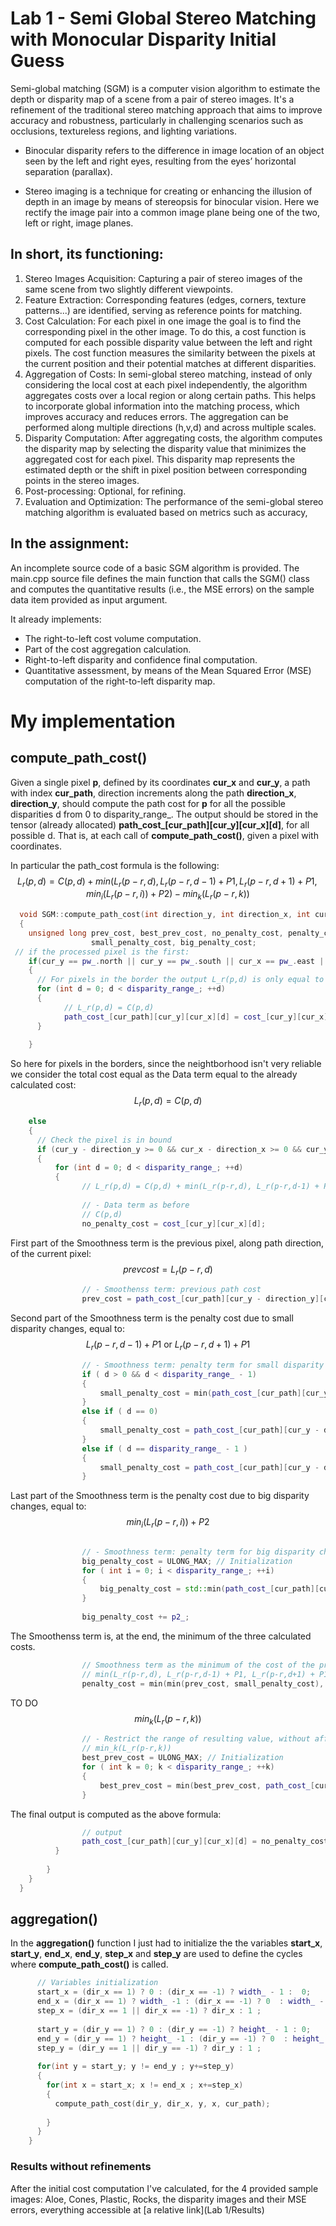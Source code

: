 # Lab 1 - Semi Global Stereo Matching with Monocular Disparity Initial Guess

Semi-global matching (SGM) is a computer vision algorithm to estimate the depth or disparity map of a scene from a pair of stereo images. It's a refinement of the traditional stereo matching approach that aims to improve accuracy and robustness, particularly in challenging scenarios such as occlusions, textureless regions, and lighting variations.

- Binocular disparity refers to the difference in image location of an object seen by the left and right eyes, resulting from the eyes’ horizontal separation (parallax). 

- Stereo imaging is a technique for creating or enhancing the illusion of depth in an image by means of stereopsis for binocular vision. Here we rectify the image pair into a common image plane being one of the two, left or right, image planes.

## In short, its functioning:
1. Stereo Images Acquisition: Capturing a pair of stereo images of the same scene from two slightly different viewpoints. 
2. Feature Extraction: Corresponding features (edges, corners, texture patterns...) are identified, serving as reference points for matching.
3. Cost Calculation: For each pixel in one image the goal is to find the corresponding pixel in the other image. To do this, a cost function is computed for each possible disparity value between the left and right pixels. The cost function measures the similarity between the pixels at the current position and their potential matches at different disparities. 
4. Aggregation of Costs: In semi-global stereo matching, instead of only considering the local cost at each pixel independently, the algorithm aggregates costs over a local region or along certain paths. This helps to incorporate global information into the matching process, which improves accuracy and reduces errors. The aggregation can be performed along multiple directions (h,v,d) and across multiple scales.
5. Disparity Computation: After aggregating costs, the algorithm computes the disparity map by selecting the disparity value that minimizes the aggregated cost for each pixel. This disparity map represents the estimated depth or the shift in pixel position between corresponding points in the stereo images.
6. Post-processing: Optional, for refining.
7. Evaluation and Optimization: The performance of the semi-global stereo matching algorithm is evaluated based on metrics such as accuracy, 


## In the assignment:
An incomplete source code of a basic SGM algorithm is provided.
The main.cpp source file defines the main function that calls the SGM() class and computes the quantitative results (i.e., the MSE errors) on the sample data item provided as input argument.

It already implements:
- The right-to-left cost volume computation.
- Part of the cost aggregation calculation.
- Right-to-left disparity and confidence final computation.
- Quantitative assessment, by means of the Mean Squared Error (MSE) computation
of the right-to-left disparity map.

# My implementation

## compute_path_cost()

Given a single pixel **p**, defined by its coordinates **cur_x** and **cur_y**, a path with index **cur_path**, direction increments along the path **direction_x**, **direction_y**, should compute the path cost for **p** for all the possible disparities d from 0 to disparity_range_. The output should be stored in the tensor (already allocated) **path_cost_[cur_path][cur_y][cur_x][d]**, for all possible d. That is, at each call of **compute_path_cost()**, given a pixel with coordinates.

In particular the path_cost formula is the following:
$$L_r(p,d) = C(p,d) + min(L_r(p-r,d), L_r(p-r,d-1) + P1, L_r(p-r,d+1) + P1, min_i(L_r(p-r,i)) + P2) - min_k(L_r(p-r,k))$$


```c++
  void SGM::compute_path_cost(int direction_y, int direction_x, int cur_y, int cur_x, int cur_path)
  {
    unsigned long prev_cost, best_prev_cost, no_penalty_cost, penalty_cost, 
                  small_penalty_cost, big_penalty_cost;
 // if the processed pixel is the first:
    if(cur_y == pw_.north || cur_y == pw_.south || cur_x == pw_.east || cur_x == pw_.west)
    {
      // For pixels in the border the output L_r(p,d) is only equal to the Data term C(p,d).
      for (int d = 0; d < disparity_range_; ++d)
      {
      		// L_r(p,d) = C(p,d)
      		path_cost_[cur_path][cur_y][cur_x][d] = cost_[cur_y][cur_x][d];
      }
      
    }
```
So here for pixels in the borders, since the neightborhood isn't very reliable we consider the total cost equal as the Data term equal to the already calculated cost: $$L_r(p,d) = C(p,d)$$

```c++
    else
    {
      // Check the pixel is in bound
      if (cur_y - direction_y >= 0 && cur_x - direction_x >= 0 && cur_y - direction_y < height_ && cur_x - direction_x < width_) 
      {
	      for (int d = 0; d < disparity_range_; ++d)
	      {
	      		// L_r(p,d) = C(p,d) + min(L_r(p-r,d), L_r(p-r,d-1) + P1, L_r(p-r,d+1) + P1, min_i(L_r(p-r,i)) + P2) - min_k(L_r(p-r,k))
	      			
	      		// - Data term as before
	      		// C(p,d)
	      		no_penalty_cost = cost_[cur_y][cur_x][d];
```
First part of the Smoothness term is the previous pixel, along path direction, of the current pixel: $$prevcost = L_r(p-r,d)$$
```c++
	      		// - Smoothenss term: previous path cost
	      		prev_cost = path_cost_[cur_path][cur_y - direction_y][cur_x - direction_x][d];
```
Second part of the Smoothness term is the penalty cost due to small disparity changes, equal to: $$L_r(p-r,d-1) + P1 \text{ or } L_r(p-r,d+1) + P1$$
```c++
	      		// - Smoothness term: penalty term for small disparity changes 
	      		if ( d > 0 && d < disparity_range_ - 1)
	      		{
	      			small_penalty_cost = min(path_cost_[cur_path][cur_y - direction_y][cur_x - direction_x][d - 1] + p1_, path_cost_[cur_path][cur_y - direction_y][cur_x - direction_x][d + 1] + p1_);
	      		}
	      		else if ( d == 0)
	      		{
	      			small_penalty_cost = path_cost_[cur_path][cur_y - direction_y][cur_x - direction_x][d + 1] + p1_;
	      		}
	      		else if ( d == disparity_range_ - 1 )
	      		{
	      			small_penalty_cost = path_cost_[cur_path][cur_y - direction_y][cur_x - direction_x][d - 1] + p1_;
	      		}
```
Last part of the Smoothness term is the penalty cost due to big disparity changes, equal to: $$min_i(L_r(p-r,i)) + P2$$
```c++
	      		
	      		// - Smoothness term: penalty term for big disparity changes
	      		big_penalty_cost = ULONG_MAX; // Initialization
	      		for ( int i = 0; i < disparity_range_; ++i)
	      		{
	      			big_penalty_cost = std::min(path_cost_[cur_path][cur_y - direction_y][cur_x - direction_x][i], big_penalty_cost);
	      		}
	      		
	      		big_penalty_cost += p2_;
```
The Smoothenss term is, at the end, the minimum of the three calculated costs.
```c++	      		
	      		// Smoothness term as the minimum of the cost of the previous pixel, the small penalty cost, the big penalty cost
	      		// min(L_r(p-r,d), L_r(p-r,d-1) + P1, L_r(p-r,d+1) + P1, min(L_r(p-r,i)) + P2)
	      		penalty_cost = min(min(prev_cost, small_penalty_cost), big_penalty_cost);
```
TO DO $$min_k(L_r(p-r,k))$$
```c++	      		
	      		// - Restrict the range of resulting value, without affecting the minimization procedure
	      		// min_k(L_r(p-r,k))
	      		best_prev_cost = ULONG_MAX; // Initialization
	      		for ( int k = 0; k < disparity_range_; ++k)
	      		{
	      			best_prev_cost = min(best_prev_cost, path_cost_[cur_path][cur_y - direction_y][cur_x - direction_x][k]);
	      		}
```
The final output is computed as the above formula:
```c++	      		
	      		// output
	      		path_cost_[cur_path][cur_y][cur_x][d] = no_penalty_cost + penalty_cost - best_prev_cost;
	      }
	      
	    }
	}
  }
```
## aggregation()
In the **aggregation()** function I just had to initialize the  the variables **start_x**, **start_y**, **end_x**, **end_y**, **step_x** and **step_y** are used to define the cycles where **compute_path_cost()** is called.

```c++
      // Variables initialization
      start_x = (dir_x == 1) ? 0 : (dir_x == -1) ? width_ - 1 :  0;
      end_x = (dir_x == 1) ? width_ -1 : (dir_x == -1) ? 0  : width_ - 1;
      step_x = (dir_x == 1 || dir_x == -1) ? dir_x : 1 ;
      
      start_y = (dir_y == 1) ? 0 : (dir_y == -1) ? height_ - 1 : 0;
      end_y = (dir_y == 1) ? height_ -1 : (dir_y == -1) ? 0  : height_ - 1;
      step_y = (dir_y == 1 || dir_y == -1) ? dir_y : 1 ;
      
      for(int y = start_y; y != end_y ; y+=step_y)
      {
        for(int x = start_x; x != end_x ; x+=step_x)
        {
          compute_path_cost(dir_y, dir_x, y, x, cur_path);
          
        }
      }
    }
```
### Results without refinements
After the initial cost computation I've calculated, for the 4 provided sample images: Aloe, Cones, Plastic, Rocks, the disparity images and their MSE errors, everything accessible at [a relative link](Lab 1/Results)

























	
